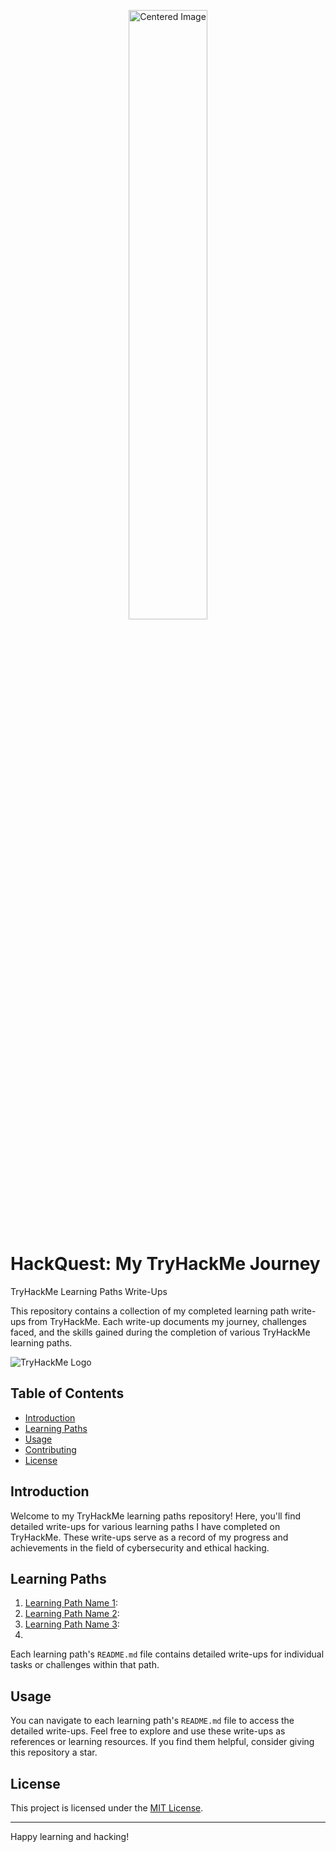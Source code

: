 

<p align="center">
  <img src="https://i.imgur.com/tJBMaO4.png" alt="Centered Image" width="50%">
</p>










# HackQuest: My TryHackMe Journey

TryHackMe Learning Paths Write-Ups

This repository contains a collection of my completed learning path write-ups from TryHackMe. Each write-up documents my journey, challenges faced, and the skills gained during the completion of various TryHackMe learning paths.

![TryHackMe Logo](https://tryhackme.com/img/THMlogo.png)

## Table of Contents

- [Introduction](#introduction)
- [Learning Paths](#learning-paths)
- [Usage](#usage)
- [Contributing](#contributing)
- [License](#license)

## Introduction

Welcome to my TryHackMe learning paths repository! Here, you'll find detailed write-ups for various learning paths I have completed on TryHackMe. These write-ups serve as a record of my progress and achievements in the field of cybersecurity and ethical hacking.

## Learning Paths

1. [Learning Path Name 1](path1/README.md): 
2. [Learning Path Name 2](path2/README.md): 
3. [Learning Path Name 3](path3/README.md):
4.

Each learning path's `README.md` file contains detailed write-ups for individual tasks or challenges within that path.

## Usage

You can navigate to each learning path's `README.md` file to access the detailed write-ups. Feel free to explore and use these write-ups as references or learning resources. If you find them helpful, consider giving this repository a star.


## License

This project is licensed under the [MIT License](LICENSE).

---

Happy learning and hacking!
